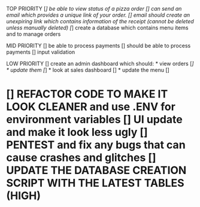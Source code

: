 TOP PRIORITY
[*] be able to view status of a pizza order 
[] can send an email which provides a unique link of your order.
[] email should create an unexpiring link which contains information of the receipt (cannot be deleted unless manually deleted)
[*] create a database which contains menu items and to manage orders


MID PRIORITY
[] be able to process payments
[] should be able to process payments
[] input validation


LOW PRIORITY
[] create an admin dashboard which should:
    * view orders [*]
    * update them [*]
    * look at sales dashboard []
    * update the menu []

[] REFACTOR CODE TO MAKE IT LOOK CLEANER and use .ENV for environment variables
[] UI update and make it look less ugly
[] PENTEST and fix any bugs that can cause crashes and glitches
[] UPDATE THE DATABASE CREATION SCRIPT WITH THE LATEST TABLES (HIGH)
===========================================================================